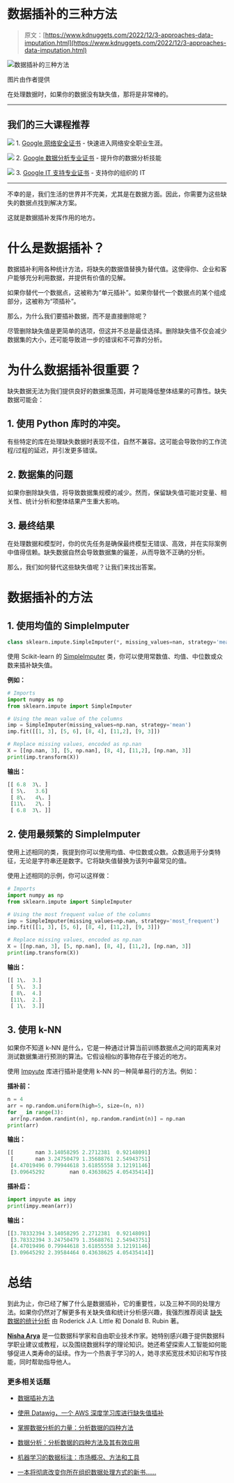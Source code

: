# 数据插补的三种方法

> 原文：[https://www.kdnuggets.com/2022/12/3-approaches-data-imputation.html](https://www.kdnuggets.com/2022/12/3-approaches-data-imputation.html)

![数据插补的三种方法](../Images/b2163a5083acf6a2b2a8ca411d8199b4.png)

图片由作者提供

在处理数据时，如果你的数据没有缺失值，那将是非常棒的。

* * *

## 我们的三大课程推荐

![](../Images/0244c01ba9267c002ef39d4907e0b8fb.png) 1. [Google 网络安全证书](https://www.kdnuggets.com/google-cybersecurity) - 快速进入网络安全职业生涯。

![](../Images/e225c49c3c91745821c8c0368bf04711.png) 2. [Google 数据分析专业证书](https://www.kdnuggets.com/google-data-analytics) - 提升你的数据分析技能

![](../Images/0244c01ba9267c002ef39d4907e0b8fb.png) 3. [Google IT 支持专业证书](https://www.kdnuggets.com/google-itsupport) - 支持你的组织的 IT

* * *

不幸的是，我们生活的世界并不完美，尤其是在数据方面。因此，你需要为这些缺失的数据点找到解决方案。

这就是数据插补发挥作用的地方。

# 什么是数据插补？

数据插补利用各种统计方法，将缺失的数据值替换为替代值。这使得你、企业和客户能够充分利用数据，并提供有价值的见解。

如果你替代一个数据点，这被称为“单元插补”。如果你替代一个数据点的某个组成部分，这被称为“项插补”。

那么，为什么我们要插补数据，而不是直接删除呢？

尽管删除缺失值是更简单的选项，但这并不总是最佳选择。删除缺失值不仅会减少数据集的大小，还可能导致进一步的错误和不可靠的分析。

# 为什么数据插补很重要？

缺失数据无法为我们提供良好的数据集范围，并可能降低整体结果的可靠性。缺失数据可能会：

## 1. 使用 Python 库时的冲突。

有些特定的库在处理缺失数据时表现不佳，自然不兼容。这可能会导致你的工作流程/过程的延迟，并引发更多错误。

## 2. 数据集的问题

如果你删除缺失值，将导致数据集规模的减少。然而，保留缺失值可能对变量、相关性、统计分析和整体结果产生重大影响。

## 3. 最终结果

在处理数据和模型时，你的优先任务是确保最终模型无错误、高效，并在实际案例中值得信赖。缺失数据自然会导致数据集的偏差，从而导致不正确的分析。

那么，我们如何替代这些缺失值呢？让我们来找出答案。

# 数据插补的方法

## 1. 使用均值的 SimpleImputer

```py
class sklearn.impute.SimpleImputer(*, missing_values=nan, strategy='mean', fill_value=None, verbose='deprecated', copy=True, add_indicator=False)
```

使用 Scikit-learn 的 [SimpleImputer](https://scikit-learn.org/stable/modules/generated/sklearn.impute.SimpleImputer.html#sklearn.impute.SimpleImputer) 类，你可以使用常数值、均值、中位数或众数来插补缺失值。

**例如：**

```py
# Imports
import numpy as np
from sklearn.impute import SimpleImputer

# Using the mean value of the columns
imp = SimpleImputer(missing_values=np.nan, strategy='mean')
imp.fit([[1, 3], [5, 6], [8, 4], [11,2], [9, 3]])

# Replace missing values, encoded as np.nan
X = [[np.nan, 3], [5, np.nan], [8, 4], [11,2], [np.nan, 3]]
print(imp.transform(X))
```

**输出：**

```py
[[ 6.8  3\. ]
 [ 5\.   3.6]
 [ 8\.   4\. ]
 [11\.   2\. ]
 [ 6.8  3\. ]] 
```

## 2\. 使用最频繁的 SimpleImputer

使用上述相同的类，我提到你可以使用均值、中位数或众数。众数适用于分类特征，无论是字符串还是数字。它将缺失值替换为该列中最常见的值。

使用上述相同的示例，你可以这样做：

```py
# Imports
import numpy as np
from sklearn.impute import SimpleImputer

# Using the most frequent value of the columns
imp = SimpleImputer(missing_values=np.nan, strategy='most_frequent')
imp.fit([[1, 3], [5, 6], [8, 4], [11,2], [9, 3]])

# Replace missing values, encoded as np.nan
X = [[np.nan, 3], [5, np.nan], [8, 4], [11,2], [np.nan, 3]]
print(imp.transform(X))
```

**输出：**

```py
[[ 1\.  3.]
 [ 5\.  3.]
 [ 8\.  4.]
 [11\.  2.]
 [ 1\.  3.]] 
```

## 3\. 使用 k-NN

如果你不知道 k-NN 是什么，它是一种通过计算当前训练数据点之间的距离来对测试数据集进行预测的算法。它假设相似的事物存在于接近的地方。

使用 [Impyute](https://impyute.readthedocs.io/en/master/#) 库进行插补是使用 k-NN 的一种简单易行的方法。例如：

**插补前：**

```py
n = 4
arr = np.random.uniform(high=5, size=(n, n))
for _ in range(3):
 arr[np.random.randint(n), np.random.randint(n)] = np.nan
print(arr)
```

**输出：**

```py
[[       nan 3.14058295 2.2712381  0.92148091]
 [       nan 3.24750479 1.35688761 2.54943751]
 [4.47019496 0.79944618 3.61855558 3.12191146]
 [3.09645292        nan 0.43638625 4.05435414]] 
```

**插补后：**

```py
import impyute as impy
print(impy.mean(arr))
```

**输出：**

```py
[[3.78332394 3.14058295 2.2712381  0.92148091]
 [3.78332394 3.24750479 1.35688761 2.54943751]
 [4.47019496 0.79944618 3.61855558 3.12191146]
 [3.09645292 2.39584464 0.43638625 4.05435414]] 
```

# 总结

到此为止，你已经了解了什么是数据插补，它的重要性，以及三种不同的处理方法。如果你仍然对了解更多有关缺失值和统计分析感兴趣，我强烈推荐阅读 [缺失数据的统计分析](https://www.amazon.co.uk/Missing-Data-Wiley-Probability-Statistics/dp/0471183865) 由 Roderick J.A. Little 和 Donald B. Rubin 著。

**[Nisha Arya](https://www.linkedin.com/in/nisha-arya-ahmed/)** 是一位数据科学家和自由职业技术作家。她特别感兴趣于提供数据科学职业建议或教程，以及围绕数据科学的理论知识。她还希望探索人工智能如何能够促进人类寿命的延续。作为一个热衷于学习的人，她寻求拓宽技术知识和写作技能，同时帮助指导他人。

### 更多相关话题

+   [数据插补方法](https://www.kdnuggets.com/2023/01/approaches-data-imputation.html)

+   [使用 Datawig，一个 AWS 深度学习库进行缺失值插补](https://www.kdnuggets.com/2021/12/datawig-aws-deep-learning-library-missing-value-imputation.html)

+   [掌握数据分析的力量：分析数据的四种方法](https://www.kdnuggets.com/2023/03/master-power-data-analytics-four-approaches-analyzing-data.html)

+   [数据分析：分析数据的四种方法及其有效应用](https://www.kdnuggets.com/2023/04/data-analytics-four-approaches-analyzing-data-effectively.html)

+   [机器学习的数据标注：市场概况、方法和工具](https://www.kdnuggets.com/2021/12/data-labeling-ml-overview-and-tools.html)

+   [一本将彻底改变你所在组织数据处理方式的新书……](https://www.kdnuggets.com/2022/02/manning-new-book-revolutionize-way-organization-approaches-data.html)
